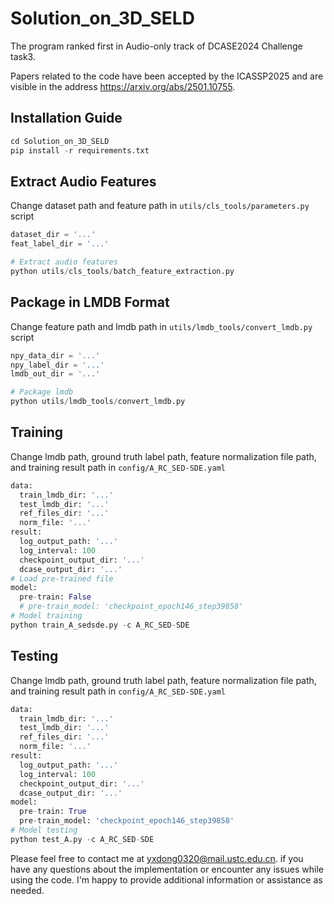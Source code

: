 # Solution_on_3D_SELD

The program ranked first in Audio-only track of DCASE2024 Challenge task3.

Papers related to the code have been accepted by the ICASSP2025 and are visible in the address https://arxiv.org/abs/2501.10755.

## Installation Guide

```python
cd Solution_on_3D_SELD
pip install -r requirements.txt
```

## Extract Audio Features

Change dataset path and feature path in `utils/cls_tools/parameters.py` script

```python
dataset_dir = '...'
feat_label_dir = '...'

# Extract audio features
python utils/cls_tools/batch_feature_extraction.py
```

## Package in LMDB Format

Change feature path and lmdb path in `utils/lmdb_tools/convert_lmdb.py` script

```python
npy_data_dir = '...'
npy_label_dir = '...'
lmdb_out_dir = '...'

# Package lmdb
python utils/lmdb_tools/convert_lmdb.py
```

## Training

Change lmdb path, ground truth label path, feature normalization file path, and training result path in `config/A_RC_SED-SDE.yaml`

```python
data:
  train_lmdb_dir: '...'
  test_lmdb_dir: '...'
  ref_files_dir: '...'
  norm_file: '...'
result:
  log_output_path: '...'
  log_interval: 100
  checkpoint_output_dir: '...'
  dcase_output_dir: '...'
# Load pre-trained file
model:
  pre-train: False
  # pre-train_model: 'checkpoint_epoch146_step39858'
# Model training
python train_A_sedsde.py -c A_RC_SED-SDE
```

## Testing

Change lmdb path, ground truth label path, feature normalization file path, and training result path in `config/A_RC_SED-SDE.yaml`

```python
data:
  train_lmdb_dir: '...'
  test_lmdb_dir: '...'
  ref_files_dir: '...'
  norm_file: '...'
result:
  log_output_path: '...'
  log_interval: 100
  checkpoint_output_dir: '...'
  dcase_output_dir: '...'
model:
  pre-train: True
  pre-train_model: 'checkpoint_epoch146_step39858'
# Model testing
python test_A.py -c A_RC_SED-SDE
```

Please feel free to contact me at yxdong0320@mail.ustc.edu.cn. if you have any questions about the implementation or encounter any issues while using the code. I'm happy to provide additional information or assistance as needed.